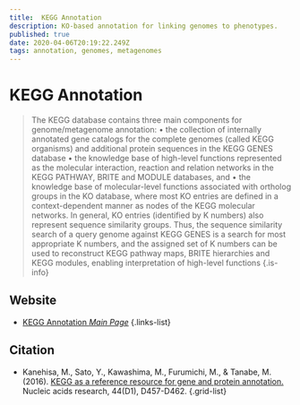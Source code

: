 ```yaml
---
title:  KEGG Annotation
description: KO-based annotation for linking genomes to phenotypes.
published: true
date: 2020-04-06T20:19:22.249Z
tags: annotation, genomes, metagenomes
---
```


# KEGG Annotation

> The KEGG database contains three main components for genome/metagenome annotation:
&NewLine;
	• the collection of internally annotated gene catalogs for the complete genomes (called KEGG organisms) and additional protein sequences in the KEGG GENES database
	• the knowledge base of high-level functions represented as the molecular interaction, reaction and relation networks in the KEGG PATHWAY, BRITE and MODULE databases, and
	• the knowledge base of molecular-level functions associated with ortholog groups in the KO database, where most KO entries are defined in a context-dependent manner as nodes of the KEGG molecular networks.
&NewLine;
In general, KO entries (identified by K numbers) also represent sequence similarity groups. Thus, the sequence similarity search of a query genome against KEGG GENES is a search for most appropriate K numbers, and the assigned set of K numbers can be used to reconstruct KEGG pathway maps, BRITE hierarchies and KEGG modules, enabling interpretation of high-level functions
{.is-info}

## Website

- [KEGG Annotation *Main Page*](https://www.genome.jp/kegg/annotation/)
{.links-list}

## Citation

- Kanehisa, M., Sato, Y., Kawashima, M., Furumichi, M., & Tanabe, M. (2016). [KEGG as a reference resource for gene and protein annotation.](https://academic.oup.com/nar/article/44/D1/D457/2502600) Nucleic acids research, 44(D1), D457-D462.
{.grid-list}